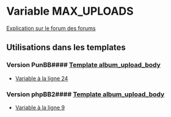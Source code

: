 # Variable MAX_UPLOADS
[Explication sur le forum des forums](http://forum.forumactif.com/t294113-listing-des-variables#MAX_UPLOADS)
## Utilisations dans les templates
### Version PunBB#### [Template album_upload_body](punbb/album_upload_body.md)
* [Variable à la ligne 24](../punbb/album_upload_body.tpl#L24)
### Version phpBB2#### [Template album_upload_body](subsilver/album_upload_body.md)
* [Variable à la ligne 9](../subsilver/album_upload_body.tpl#L9)